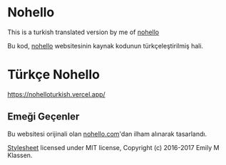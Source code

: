 # Nohello

This is a turkish translated version by me of [nohello](https://sbmueller.github.io/nohello/)

Bu kod, [nohello](https://sbmueller.github.io/nohello/) websitesinin kaynak kodunun türkçeleştirilmiş hali.

# Türkçe Nohello

https://nohelloturkish.vercel.app/


## Emeği Geçenler

Bu websitesi orijinali olan
[nohello.com](https://www.nohello.com/)'dan ilham alınarak tasarlandı.

[Stylesheet](https://gist.github.com/forivall/7d5a304a8c3c809f0ba96884a7cf9d7e#file-gh-pandoc-css)
licensed under MIT license, Copyright (c) 2016-2017 Emily M Klassen.
